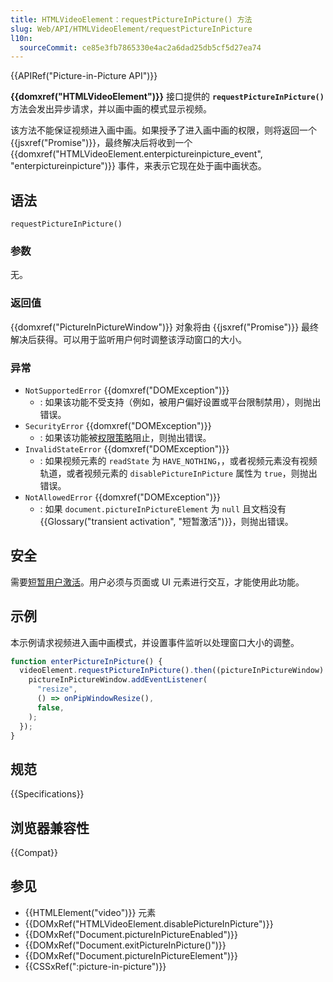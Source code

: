 ```yaml
---
title: HTMLVideoElement：requestPictureInPicture() 方法
slug: Web/API/HTMLVideoElement/requestPictureInPicture
l10n:
  sourceCommit: ce85e3fb7865330e4ac2a6dad25db5cf5d27ea74
---
```


{{APIRef("Picture-in-Picture API")}}

**{{domxref("HTMLVideoElement")}}** 接口提供的 **`requestPictureInPicture()`** 方法会发出异步请求，并以画中画的模式显示视频。

该方法不能保证视频进入画中画。如果授予了进入画中画的权限，则将返回一个 {{jsxref("Promise")}}，最终解决后将收到一个 {{domxref("HTMLVideoElement.enterpictureinpicture_event", "enterpictureinpicture")}} 事件，来表示它现在处于画中画状态。

## 语法

```js-nolint
requestPictureInPicture()
```

### 参数

无。

### 返回值

{{domxref("PictureInPictureWindow")}} 对象将由 {{jsxref("Promise")}} 最终解决后获得。可以用于监听用户何时调整该浮动窗口的大小。

### 异常

- `NotSupportedError` {{domxref("DOMException")}}
  - : 如果该功能不受支持（例如，被用户偏好设置或平台限制禁用），则抛出错误。
- `SecurityError` {{domxref("DOMException")}}
  - : 如果该功能被[权限策略](/zh-CN/docs/Web/HTTP/Permissions_Policy)阻止，则抛出错误。
- `InvalidStateError` {{domxref("DOMException")}}
  - : 如果视频元素的 `readState` 为 `HAVE_NOTHING`，，或者视频元素没有视频轨道，或者视频元素的 `disablePictureInPicture` 属性为 `true`，则抛出错误。
- `NotAllowedError` {{domxref("DOMException")}}
  - : 如果 `document.pictureInPictureElement` 为 `null` 且文档没有{{Glossary("transient activation", "短暂激活")}}，则抛出错误。

## 安全

需要[短暂用户激活](/zh-CN/docs/Web/Security/User_activation)。用户必须与页面或 UI 元素进行交互，才能使用此功能。

## 示例

本示例请求视频进入画中画模式，并设置事件监听以处理窗口大小的调整。

```js
function enterPictureInPicture() {
  videoElement.requestPictureInPicture().then((pictureInPictureWindow) => {
    pictureInPictureWindow.addEventListener(
      "resize",
      () => onPipWindowResize(),
      false,
    );
  });
}
```

## 规范

{{Specifications}}

## 浏览器兼容性

{{Compat}}

## 参见

- {{HTMLElement("video")}} 元素
- {{DOMxRef("HTMLVideoElement.disablePictureInPicture")}}
- {{DOMxRef("Document.pictureInPictureEnabled")}}
- {{DOMxRef("Document.exitPictureInPicture()")}}
- {{DOMxRef("Document.pictureInPictureElement")}}
- {{CSSxRef(":picture-in-picture")}}
